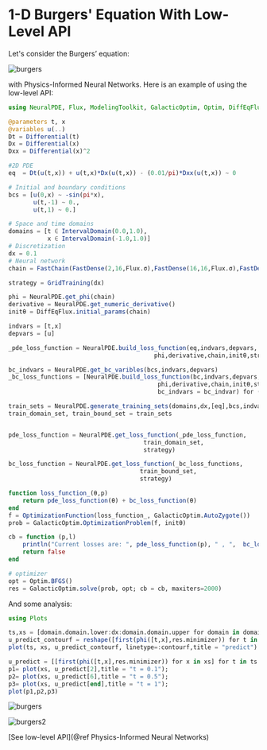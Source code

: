 # 1-D Burgers' Equation With Low-Level API

Let's consider the Burgers’ equation:

![burgers](https://user-images.githubusercontent.com/12683885/90985032-b6e19380-e581-11ea-89ee-cdfdc4ecf075.png)

with Physics-Informed Neural Networks. Here is an example of using the low-level API:

```julia
using NeuralPDE, Flux, ModelingToolkit, GalacticOptim, Optim, DiffEqFlux

@parameters t, x
@variables u(..)
Dt = Differential(t)
Dx = Differential(x)
Dxx = Differential(x)^2

#2D PDE
eq  = Dt(u(t,x)) + u(t,x)*Dx(u(t,x)) - (0.01/pi)*Dxx(u(t,x)) ~ 0

# Initial and boundary conditions
bcs = [u(0,x) ~ -sin(pi*x),
       u(t,-1) ~ 0.,
       u(t,1) ~ 0.]

# Space and time domains
domains = [t ∈ IntervalDomain(0.0,1.0),
           x ∈ IntervalDomain(-1.0,1.0)]
# Discretization
dx = 0.1
# Neural network
chain = FastChain(FastDense(2,16,Flux.σ),FastDense(16,16,Flux.σ),FastDense(16,1))

strategy = GridTraining(dx)

phi = NeuralPDE.get_phi(chain)
derivative = NeuralPDE.get_numeric_derivative()
initθ = DiffEqFlux.initial_params(chain)

indvars = [t,x]
depvars = [u]

_pde_loss_function = NeuralPDE.build_loss_function(eq,indvars,depvars,
                                         phi,derivative,chain,initθ,strategy)

bc_indvars = NeuralPDE.get_bc_varibles(bcs,indvars,depvars)
_bc_loss_functions = [NeuralPDE.build_loss_function(bc,indvars,depvars,
                                          phi,derivative,chain,initθ,strategy,
                                          bc_indvars = bc_indvar) for (bc,bc_indvar) in zip(bcs,bc_indvars)]

train_sets = NeuralPDE.generate_training_sets(domains,dx,[eq],bcs,indvars,depvars)
train_domain_set, train_bound_set = train_sets


pde_loss_function = NeuralPDE.get_loss_function(_pde_loss_function,
                                      train_domain_set,
                                      strategy)

bc_loss_function = NeuralPDE.get_loss_function(_bc_loss_functions,
                                     train_bound_set,
                                     strategy)

function loss_function_(θ,p)
    return pde_loss_function(θ) + bc_loss_function(θ)
end
f = OptimizationFunction(loss_function_, GalacticOptim.AutoZygote())
prob = GalacticOptim.OptimizationProblem(f, initθ)

cb = function (p,l)
    println("Current losses are: ", pde_loss_function(p), " , ",  bc_loss_function(p))
    return false
end

# optimizer
opt = Optim.BFGS()
res = GalacticOptim.solve(prob, opt; cb = cb, maxiters=2000)
```

And some analysis:

```julia
using Plots

ts,xs = [domain.domain.lower:dx:domain.domain.upper for domain in domains]
u_predict_contourf = reshape([first(phi([t,x],res.minimizer)) for t in ts for x in xs] ,length(xs),length(ts))
plot(ts, xs, u_predict_contourf, linetype=:contourf,title = "predict")

u_predict = [[first(phi([t,x],res.minimizer)) for x in xs] for t in ts ]
p1= plot(xs, u_predict[2],title = "t = 0.1");
p2= plot(xs, u_predict[6],title = "t = 0.5");
p3= plot(xs, u_predict[end],title = "t = 1");
plot(p1,p2,p3)
```

![burgers](https://user-images.githubusercontent.com/12683885/90984874-a0870800-e580-11ea-9fd4-af8a4e3c523e.png)


![burgers2](https://user-images.githubusercontent.com/12683885/90984856-8c430b00-e580-11ea-9206-1a88ebd24ca0.png)

[See low-level API](@ref Physics-Informed Neural Networks)
